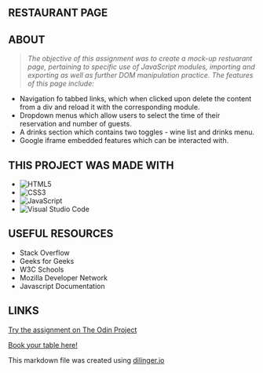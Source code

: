 ## RESTAURANT PAGE

## ABOUT

> *The objective of this assignment was to create a mock-up restuarant page, pertaining to specific use of JavaScript modules, importing and exporting as well as further DOM manipulation practice. The features of this page include:*

- Navigation fo tabbed links, which when clicked upon delete the content from a div and reload it with the corresponding module.
- Dropdown menus which allow users to select the time of their reservation and number of guests.
- A drinks section which contains two toggles - wine list and drinks menu.
- Google iframe embedded features which can be interacted with.


## THIS PROJECT WAS MADE WITH

- ![HTML5](https://img.shields.io/badge/html5-%23E34F26.svg?style=for-the-badge&logo=html5&logoColor=white)   
- ![CSS3](https://img.shields.io/badge/css3-%231572B6.svg?style=for-the-badge&logo=css3&logoColor=white)   
- ![JavaScript](https://img.shields.io/badge/javascript-%23323330.svg?style=for-the-badge&logo=javascript&logoColor=%23F7DF1E)
- ![Visual Studio Code](https://img.shields.io/badge/Visual%20Studio%20Code-0078d7.svg?style=for-the-badge&logo=visual-studio-code&logoColor=white)

## USEFUL RESOURCES

- Stack Overflow
- Geeks for Geeks
- W3C Schools
- Mozilla Developer Network
- Javascript Documentation

## LINKS

[Try the assignment on The Odin Project](https://www.theodinproject.com/lessons/node-path-javascript-restaurant-page)

[Book your table here!](https://gangoffour199.github.io/restaurant/)

This markdown file was created using [dilinger.io](https://dillinger.io/)
